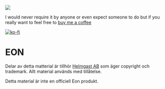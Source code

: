 ![](https://img.shields.io/badge/Foundry-v11-informational)

I would never require it by anyone or even expect someone to do but if you really want to feel free to [buy me a coffee](https://ko-fi.com/johanfk) 

[![ko-fi](https://ko-fi.com/img/githubbutton_sm.svg)](https://ko-fi.com/johanfk)

# EON 
Delar av detta matterial är tillhör [Helmgast AB](https://helmgast.se/) som äger copyright och trademark. Allt material används med tillåtelse. 

Detta material är inte en officiell Eon produkt.
